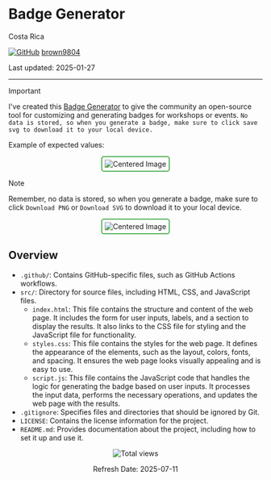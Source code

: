 # Badge Generator

Costa Rica

[![GitHub](https://img.shields.io/badge/--181717?logo=github&logoColor=ffffff)](https://github.com/)
[brown9804](https://github.com/brown9804)

Last updated: 2025-01-27

------------------------------------------

> [!IMPORTANT]
> I've created this [Badge Generator](https://brown9804.github.io/Badge-Generator/) to give the community an open-source tool for customizing and generating badges for workshops or events. `No data is stored, so when you generate a badge, make sure to click save svg to download it to your local device.`

Example of expected values: 

<div align="center">
  <img src="https://github.com/user-attachments/assets/978aa58e-c3cd-4761-a3cf-a66e0b04b7be" alt="Centered Image" style="border: 2px solid #4CAF50; border-radius: 5px; padding: 5px;"/>
</div>

> [!NOTE]
> Remember, no data is stored, so when you generate a badge, make sure to click `Download PNG` or `Download SVG` to download it to your local device.

<div align="center">
  <img src="https://github.com/user-attachments/assets/51adb732-b752-4323-bb66-b9ce66a8c513" alt="Centered Image" style="border: 2px solid #4CAF50; border-radius: 5px; padding: 5px;"/>
</div>

## Overview

- `.github/`: Contains GitHub-specific files, such as GitHub Actions workflows.
- `src/`: Directory for source files, including HTML, CSS, and JavaScript files.
  - `index.html`: This file contains the structure and content of the web page. It includes the form for user inputs, labels, and a section to display the results. It also links to the CSS file for styling and the JavaScript file for functionality.
  - `styles.css`: This file contains the styles for the web page. It defines the appearance of the elements, such as the layout, colors, fonts, and spacing. It ensures the web page looks visually appealing and is easy to use.
  - `script.js`:  This file contains the JavaScript code that handles the logic for generating the badge based on user inputs. It processes the input data, performs the necessary operations, and updates the web page with the results.
- `.gitignore`: Specifies files and directories that should be ignored by Git.
- `LICENSE`: Contains the license information for the project.
- `README.md`: Provides documentation about the project, including how to set it up and use it.

<!-- START BADGE -->
<div align="center">
  <img src="https://img.shields.io/badge/Total%20views-1022-limegreen" alt="Total views">
  <p>Refresh Date: 2025-07-11</p>
</div>
<!-- END BADGE -->
